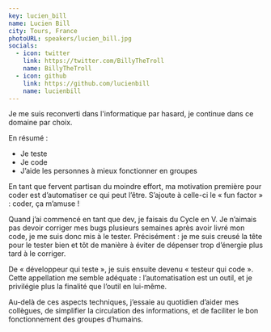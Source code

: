 ```yaml
---
key: lucien_bill
name: Lucien Bill
city: Tours, France
photoURL: speakers/lucien_bill.jpg
socials:
  - icon: twitter
    link: https://twitter.com/BillyTheTroll
    name: BillyTheTroll
  - icon: github
    link: https://github.com/lucienbill
    name: lucienbill
---
```


Je me suis reconverti dans l'informatique par hasard, je continue dans ce domaine par choix. 

En résumé : 
-	Je teste
-	Je code
-	J’aide les personnes à mieux fonctionner en groupes

En tant que fervent partisan du moindre effort, ma motivation première pour coder est d’automatiser ce qui peut l’être.
S’ajoute à celle-ci le « fun factor » : coder, ça m’amuse !

Quand j’ai commencé en tant que dev, je faisais du Cycle en V.
Je n’aimais pas devoir corriger mes bugs plusieurs semaines après avoir livré mon code, je me suis donc mis à le tester.
Précisément : je me suis creusé la tête pour le tester bien et tôt de manière à éviter de dépenser trop d’énergie plus tard à le corriger.

De « développeur qui teste », je suis ensuite devenu « testeur qui code ». Cette appellation me semble adéquate : l’automatisation est un outil, et je privilégie plus la finalité que l’outil en lui-même.

Au-delà de ces aspects techniques, j’essaie au quotidien d’aider mes collègues, de simplifier la circulation des informations, et de faciliter le bon fonctionnement des groupes d’humains.
